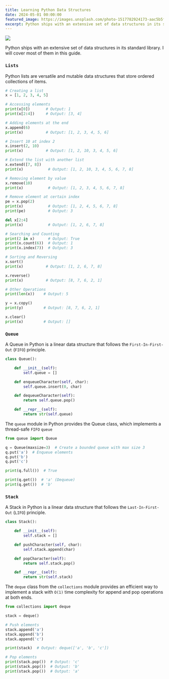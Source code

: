 ```yaml
---
title: Learning Python Data Structures
date: 2024-05-01 00:00:00
featured_image: https://images.unsplash.com/photo-1517782924173-aac5b5fcee7b?q=75&fm=jpg&w=1000&fit=max
excerpt: Python ships with an extensive set of data structures in its standard library. I will cover most of them in this guide.
---
```


![](https://images.unsplash.com/photo-1517782924173-aac5b5fcee7b?q=75&fm=jpg&w=1000&fit=max)

Python ships with an extensive set of data structures in its standard library. I will cover most of them in this guide.


### `Lists`

Python lists are versatile and mutable data structures that store ordered collections of items.

```python
# Creating a list
x = [1, 2, 3, 4, 5]

# Accessing elements
print(x[0])       # Output: 1
print(x[2:4])     # Output: [3, 4]

# Adding elements at the end
x.append(6)
print(x)          # Output: [1, 2, 3, 4, 5, 6]

# Insert 10 at index 2
x.insert(2, 10)
print(x)          # Output: [1, 2, 10, 3, 4, 5, 6]

# Extend the list with another list
x.extend([7, 8])
print(x)           # Output: [1, 2, 10, 3, 4, 5, 6, 7, 8]

# Removing element by value
x.remove(10)
print(x)           # Output: [1, 2, 3, 4, 5, 6, 7, 8]

# Remove element at certain index
pe = x.pop(2)
print(x)           # Output: [1, 2, 4, 5, 6, 7, 8]
print(pe)          # Output: 3

del x[2:4]
print(x)           # Output: [1, 2, 6, 7, 8]

# Searching and Counting
print(2 in x)      # Output: True
print(x.count(6))  # Output: 1
print(x.index(7))  # Output: 3

# Sorting and Reversing
x.sort()
print(x)          # Output: [1, 2, 6, 7, 8]

x.reverse()
print(x)          # Output: [8, 7, 6, 2, 1]

# Other Operations
print(len(x))    # Output: 5

y = x.copy()
print(y)         # Output: [8, 7, 6, 2, 1]

x.clear()
print(x)         # Output: []
```


### `Queue`

A Queue in Python is a linear data structure that follows the `First-In-First-Out` (`FIFO`) principle.

```python
class Queue():

    def __init__(self):
        self.queue = []

    def enqueueCharacter(self, char):
        self.queue.insert(0, char)

    def dequeueCharacter(self):
        return self.queue.pop()

    def __repr__(self):
        return str(self.queue)
```

The `queue` module in Python provides the Queue class, which implements a thread-safe `FIFO` `queue`

```python
from queue import Queue

q = Queue(maxsize=3)  # Create a bounded queue with max size 3
q.put('a')  # Enqueue elements
q.put('b')
q.put('c')

print(q.full())  # True

print(q.get())  # 'a' (Dequeue)
print(q.get())  # 'b'
```


### `Stack`

A Stack in Python is a linear data structure that follows the `Last-In-First-Out` (`LIFO`) principle.

```python
class Stack():

    def __init__(self):
        self.stack = []

    def pushCharacter(self, char):
        self.stack.append(char)

    def popCharacter(self):
        return self.stack.pop()

    def __repr__(self):
        return str(self.stack)
```

The `deque` class from the `collections` module provides an efficient way to implement a stack with `O(1)` time complexity for append and pop operations at both ends.

```python
from collections import deque

stack = deque()

# Push elements
stack.append('a')
stack.append('b')
stack.append('c')

print(stack)  # Output: deque(['a', 'b', 'c'])

# Pop elements
print(stack.pop())  # Output: 'c'
print(stack.pop())  # Output: 'b'
print(stack.pop())  # Output: 'a'
```
